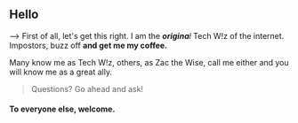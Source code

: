 ## Hello
--> First of all, let's get this right. I am the ***origina**l* Tech W!z of the internet. Impostors, buzz off **and get me my coffee.**

Many know me as Tech W!z, others, as Zac the Wise, call me either and you will know me as a great ally.

>Questions? Go ahead and ask!
#### To everyone else, welcome.

<!--
**TechWiz-3/TechWiz-3** is a ✨ _special_ ✨ repository because its `README.md` (this file) appears on your GitHub profile.

Here are some ideas to get you started:

- 🔭 I’m currently working on ...
- 🌱 I’m currently learning ...
- 👯 I’m looking to collaborate on ...
- 🤔 I’m looking for help with ...
- 💬 Ask me about ...
- 📫 How to reach me: ...
- 😄 Pronouns: ...
- ⚡ Fun fact: ...
-->
